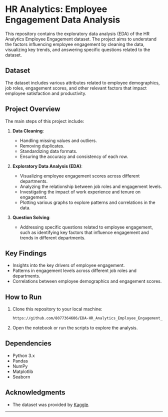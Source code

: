 
# HR Analytics: Employee Engagement Data Analysis

This repository contains the exploratory data analysis (EDA) of the HR Analytics Employee Engagement dataset. The project aims to understand the factors influencing employee engagement by cleaning the data, visualizing key trends, and answering specific questions related to the dataset.

## Dataset

The dataset includes various attributes related to employee demographics, job roles, engagement scores, and other relevant factors that impact employee satisfaction and productivity.

## Project Overview

The main steps of this project include:

1. **Data Cleaning**: 
   - Handling missing values and outliers.
   - Removing duplicates.
   - Standardizing data formats.
   - Ensuring the accuracy and consistency of each row.

2. **Exploratory Data Analysis (EDA)**:
   - Visualizing employee engagement scores across different departments.
   - Analyzing the relationship between job roles and engagement levels.
   - Investigating the impact of work experience and tenure on engagement.
   - Plotting various graphs to explore patterns and correlations in the data.

3. **Question Solving**:
   - Addressing specific questions related to employee engagement, such as identifying key factors that influence engagement and trends in different departments.

## Key Findings

- Insights into the key drivers of employee engagement.
- Patterns in engagement levels across different job roles and departments.
- Correlations between employee demographics and engagement scores.

## How to Run

1. Clone this repository to your local machine:
   ```bash
   https://github.com/8077364606/EDA-HR_Analytics_Employee_Engagement_data
     ```

3. Open the notebook or run the scripts to explore the analysis.

## Dependencies

- Python 3.x
- Pandas
- NumPy
- Matplotlib
- Seaborn


## Acknowledgments

- The dataset was provided by [Kaggle](https://www.kaggle.com/).

---
